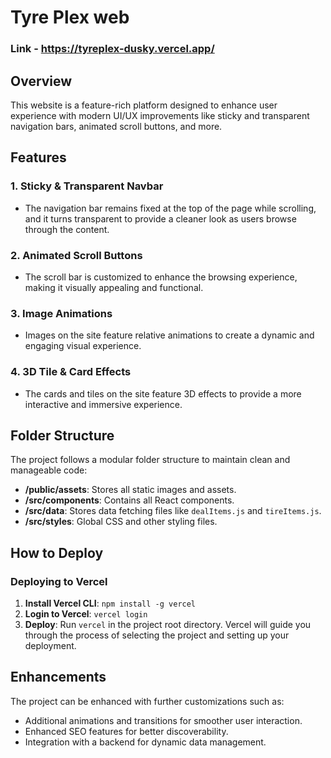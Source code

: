 # Tyre Plex web
### Link - https://tyreplex-dusky.vercel.app/

## Overview
This website is a feature-rich platform designed to enhance user experience with modern UI/UX improvements like sticky and transparent navigation bars, animated scroll buttons, and more. 

## Features

### 1. Sticky & Transparent Navbar
- The navigation bar remains fixed at the top of the page while scrolling, and it turns transparent to provide a cleaner look as users browse through the content.

### 2. Animated Scroll Buttons
- The scroll bar is customized to enhance the browsing experience, making it visually appealing and functional.

### 3. Image Animations
- Images on the site feature relative animations to create a dynamic and engaging visual experience.

### 4. 3D Tile & Card Effects
- The cards and tiles on the site feature 3D effects to provide a more interactive and immersive experience.

## Folder Structure
The project follows a modular folder structure to maintain clean and manageable code:

- **/public/assets**: Stores all static images and assets.
- **/src/components**: Contains all React components.
- **/src/data**: Stores data fetching files like `dealItems.js` and `tireItems.js`.
- **/src/styles**: Global CSS and other styling files. 

## How to Deploy

### Deploying to Vercel
1. **Install Vercel CLI**: `npm install -g vercel`
2. **Login to Vercel**: `vercel login`
3. **Deploy**: Run `vercel` in the project root directory. Vercel will guide you through the process of selecting the project and setting up your deployment.

## Enhancements
The project can be enhanced with further customizations such as:
- Additional animations and transitions for smoother user interaction.
- Enhanced SEO features for better discoverability.
- Integration with a backend for dynamic data management.
